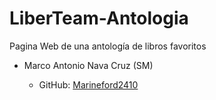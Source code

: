 ﻿# LiberTeam-Antologia
Pagina Web de una antología de libros favoritos

- Marco Antonio Nava Cruz (SM) 
	
	- GitHub: [Marineford2410](https://github.com/Marineford2410)